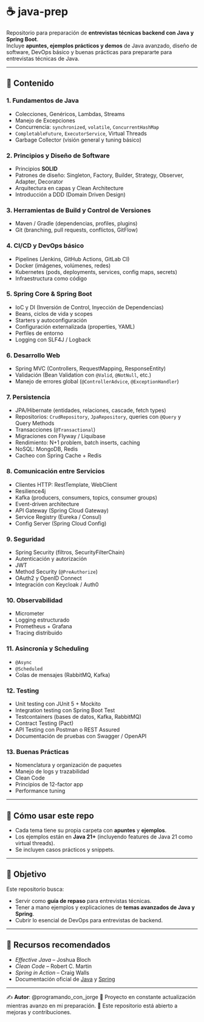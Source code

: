 # ☕ java-prep

Repositorio para preparación de **entrevistas técnicas backend con Java y Spring Boot**.  
Incluye **apuntes, ejemplos prácticos y demos** de Java avanzado, diseño de software, DevOps básico y buenas prácticas para prepararte para entrevistas técnicas de Java.

---

## 📌 Contenido

### 1. Fundamentos de Java
- Colecciones, Genéricos, Lambdas, Streams  
- Manejo de Excepciones  
- Concurrencia: `synchronized`, `volatile`, `ConcurrentHashMap`  
- `CompletableFuture`, `ExecutorService`, Virtual Threads
- Garbage Collector (visión general y tuning básico)  

### 2. Principios y Diseño de Software
- Principios **SOLID**  
- Patrones de diseño: Singleton, Factory, Builder, Strategy, Observer, Adapter, Decorator  
- Arquitectura en capas y Clean Architecture  
- Introducción a DDD (Domain Driven Design)  

### 3. Herramientas de Build y Control de Versiones
- Maven / Gradle (dependencias, profiles, plugins)  
- Git (branching, pull requests, conflictos, GitFlow)  

### 4. CI/CD y DevOps básico
- Pipelines (Jenkins, GitHub Actions, GitLab CI)  
- Docker (imágenes, volúmenes, redes)  
- Kubernetes (pods, deployments, services, config maps, secrets)  
- Infraestructura como código

### 5. Spring Core & Spring Boot
- IoC y DI (Inversión de Control, Inyección de Dependencias)  
- Beans, ciclos de vida y scopes  
- Starters y autoconfiguración  
- Configuración externalizada (properties, YAML)  
- Perfiles de entorno  
- Logging con SLF4J / Logback  

### 6. Desarrollo Web
- Spring MVC (Controllers, RequestMapping, ResponseEntity)  
- Validación (Bean Validation con `@Valid`, `@NotNull`, etc.)  
- Manejo de errores global (`@ControllerAdvice`, `@ExceptionHandler`)  

### 7. Persistencia
- JPA/Hibernate (entidades, relaciones, cascade, fetch types)  
- Repositorios: `CrudRepository`, `JpaRepository`, queries con `@Query` y Query Methods  
- Transacciones (`@Transactional`)  
- Migraciones con Flyway / Liquibase  
- Rendimiento: N+1 problem, batch inserts, caching  
- NoSQL: MongoDB, Redis  
- Cacheo con Spring Cache + Redis  

### 8. Comunicación entre Servicios
- Clientes HTTP: RestTemplate, WebClient  
- Resilience4j
- Kafka (producers, consumers, topics, consumer groups)  
- Event-driven architecture  
- API Gateway (Spring Cloud Gateway)  
- Service Registry (Eureka / Consul)  
- Config Server (Spring Cloud Config)  

### 9. Seguridad
- Spring Security (filtros, SecurityFilterChain)  
- Autenticación y autorización  
- JWT  
- Method Security (`@PreAuthorize`)  
- OAuth2 y OpenID Connect  
- Integración con Keycloak / Auth0  

### 10. Observabilidad
- Micrometer 
- Logging estructurado  
- Prometheus + Grafana  
- Tracing distribuido  

### 11. Asincronía y Scheduling
- `@Async`  
- `@Scheduled`  
- Colas de mensajes (RabbitMQ, Kafka)  

### 12. Testing
- Unit testing con JUnit 5 + Mockito  
- Integration testing con Spring Boot Test  
- Testcontainers (bases de datos, Kafka, RabbitMQ)  
- Contract Testing (Pact)  
- API Testing con Postman o REST Assured  
- Documentación de pruebas con Swagger / OpenAPI  

### 13. Buenas Prácticas
- Nomenclatura y organización de paquetes  
- Manejo de logs y trazabilidad  
- Clean Code  
- Principios de 12-factor app  
- Performance tuning  

---

## 🚀 Cómo usar este repo

- Cada tema tiene su propia carpeta con **apuntes** y **ejemplos**.  
- Los ejemplos están en **Java 21+** (incluyendo features de Java 21 como virtual threads).  
- Se incluyen casos prácticos y snippets.  

---

## 🎯 Objetivo

Este repositorio busca:  
- Servir como **guía de repaso** para entrevistas técnicas.  
- Tener a mano ejemplos y explicaciones de **temas avanzados de Java y Spring**.  
- Cubrir lo esencial de DevOps para entrevistas de backend.  

---

## 📖 Recursos recomendados

- *Effective Java* – Joshua Bloch  
- *Clean Code* – Robert C. Martin  
- *Spring in Action* – Craig Walls  
- Documentación oficial de [Java](https://docs.oracle.com/en/java/) y [Spring](https://spring.io/projects/spring-boot)  

---

✍️ **Autor**: @programando_con_jorge
📌 Proyecto en constante actualización mientras avanzo en mi preparación.
🤝 Este repositorio está abierto a mejoras y contribuciones.


